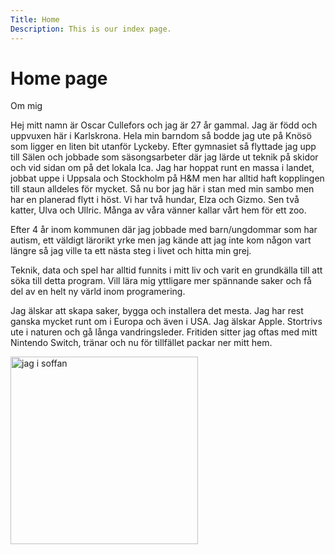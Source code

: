 ```yaml
---
Title: Home
Description: This is our index page.
---
```


Home page
==========================
Om mig 

Hej mitt namn är Oscar Cullefors och jag är 27 år gammal. Jag är född och uppvuxen här i Karlskrona. Hela min barndom så bodde jag ute på Knösö som ligger en liten bit utanför Lyckeby. Efter gymnasiet så flyttade jag upp till Sälen och jobbade som säsongsarbeter där jag lärde ut teknik på skidor och vid sidan om på det lokala Ica. Jag har hoppat runt en massa i landet, jobbat uppe i Uppsala och Stockholm på H&M men har alltid haft kopplingen till staun alldeles för mycket. Så nu bor jag här i stan med min sambo men har en planerad flytt i höst. Vi har två hundar, Elza och Gizmo. Sen två katter, Ulva och Ullric. Många av våra vänner kallar vårt hem för ett zoo.

Efter 4 år inom kommunen där jag jobbade med barn/ungdommar som har autism, ett väldigt lärorikt yrke men jag kände att jag inte kom någon vart längre så jag ville ta ett nästa steg i livet och hitta min grej.

Teknik, data och spel har alltid funnits i mitt liv och varit en grundkälla till att söka till detta program. Vill lära mig yttligare mer spännande saker och få del av en helt ny värld inom programering.

Jag älskar att skapa saker, bygga och installera det mesta. Jag har rest ganska mycket runt om i Europa och även i USA. Jag älskar Apple. Stortrivs ute i naturen och gå långa vandringsleder. Fritiden sitter jag oftas med mitt Nintendo Switch, tränar och nu för tillfället packar ner mitt hem. 


<div> <img class="pic" src="image/me.jpeg" alt="jag i soffan" width="300px"></div>
